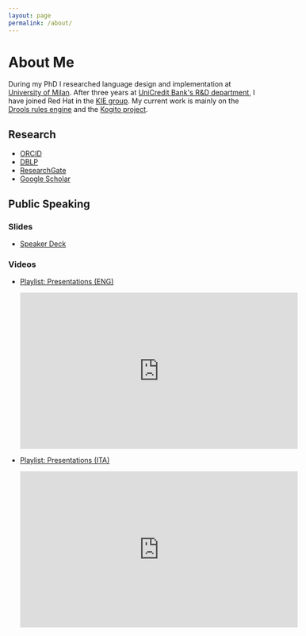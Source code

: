 ```yaml
---
layout: page
permalink: /about/
---
```


# About Me


During my PhD I researched language design and implementation at [University of Milan](https://www.di.unimi.it). After three years at [UniCredit Bank's R&D department](https://unicredit.eu), I have joined Red Hat in the [KIE group](https://www.kie.org). My current work is mainly on the [Drools rules engine](https://drools.org) and the [Kogito project](https://kogito.kie.org).

## Research

- [ORCID](https://orcid.org/0000-0001-7174-1621)
- [DBLP](https://dblp.org/pid/129/2265.html)
- [ResearchGate](https://www.researchgate.net/profile/Edoardo-Vacchi/research)
- [Google Scholar](https://scholar.google.com/citations?user=G6mbsh0AAAAJ)

## Public Speaking

### Slides

- [Speaker Deck](https://speakerdeck.com/evacchi)

### Videos

- [Playlist: Presentations (ENG)](https://www.youtube.com/watch?v=CbTkr0JJ3cA&list=PLJIBlzfhfvVhM7Nfjmf2_Z_M8EkbndbUG)

  <iframe width="560" height="315" src="https://www.youtube.com/embed/videoseries?list=PLJIBlzfhfvVhM7Nfjmf2_Z_M8EkbndbUG" title="YouTube video player" frameborder="0" allow="accelerometer; autoplay; clipboard-write; encrypted-media; gyroscope; picture-in-picture" allowfullscreen></iframe>

- [Playlist: Presentations (ITA)](https://www.youtube.com/watch?v=XVYT_zefb50&list=PLJIBlzfhfvVjCXsrCczDXbnGRGTQmcRwq)

  <iframe width="560" height="315" src="https://www.youtube.com/embed/videoseries?list=PLJIBlzfhfvVjCXsrCczDXbnGRGTQmcRwq" title="YouTube video player" frameborder="0" allow="accelerometer; autoplay; clipboard-write; encrypted-media; gyroscope; picture-in-picture" allowfullscreen></iframe>


